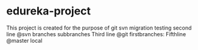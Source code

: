 # edureka-project
This project is created for the purpose of git svn migration testing
second line @svn branches subbranches
Third line @git firstbranches:
Fifthline @master local
